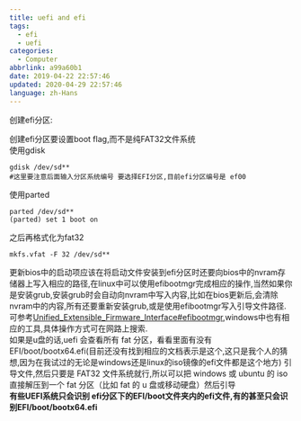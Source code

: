 ```yaml
---
title: uefi and efi
tags:
  - efi
  - uefi
categories:
  - Computer
abbrlink: a99a60b1
date: 2019-04-22 22:57:46
updated: 2020-04-29 22:57:46
language: zh-Hans
---
```

创建efi分区:  

创建efi分区要设置boot flag,而不是纯FAT32文件系统  
使用gdisk

```shell
gdisk /dev/sd**
#这里要注意后面输入分区系统编号 要选择EFI分区,目前efi分区编号是 ef00
```

使用parted

```shell
parted /dev/sd**
(parted) set 1 boot on
```

之后再格式化为fat32

```shell
mkfs.vfat -F 32 /dev/sd**
```

更新bios中的启动项应该在将启动文件安装到efi分区时还要向bios中的nvram存储器上写入相应的路径,在linux中可以使用efibootmgr完成相应的操作,当然如果你是安装grub,安装grub时会自动向nvram中写入内容,比如在bios更新后,会清除nvram中的内容,所有还要重新安装grub,或是使用efibootmgr写入引导文件路径.可参考[Unified_Extensible_Firmware_Interface#efibootmgr](https://wiki.archlinux.org/index.php/Unified_Extensible_Firmware_Interface#efibootmgr),windows中也有相应的工具,具体操作方式可在网路上搜索.  
如果是u盘的话,uefi 会查看所有 fat 分区，看看里面有没有 EFI/boot/bootx64.efi(目前还没有找到相应的文档表示是这个,这只是我个人的猜想,因为在我试过的无论是windows还是linux的iso镜像的efi文件都是这个地方) 引导文件,然后只要是 FAT32 文件系统就行,所以可以把 windows 或 ubuntu 的 iso 直接解压到一个 fat 分区（比如 fat 的 u 盘或移动硬盘）然后引导  
**有些UEFI系统只会识别 efi分区下的EFI/boot文件夹内的efi文件,有的甚至只会识别EFI/boot/bootx64.efi**
